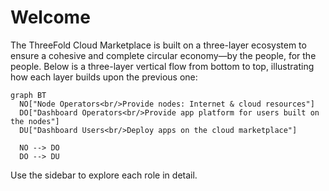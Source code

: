 # Welcome

The ThreeFold Cloud Marketplace is built on a three-layer ecosystem to ensure a cohesive and complete circular economy—by the people, for the people. Below is a three-layer vertical flow from bottom to top, illustrating how each layer builds upon the previous one:

```mermaid
graph BT
  NO["Node Operators<br/>Provide nodes: Internet & cloud resources"]
  DO["Dashboard Operators<br/>Provide app platform for users built on the nodes"]
  DU["Dashboard Users<br/>Deploy apps on the cloud marketplace"]

  NO --> DO
  DO --> DU
```

Use the sidebar to explore each role in detail.
